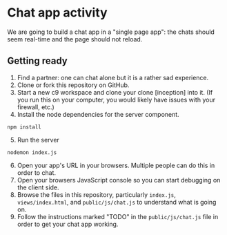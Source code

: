 # Chat app activity

We are going to build a chat app in a "single page app": the chats should seem real-time
and the page should not reload.

## Getting ready

1. Find a partner: one can chat alone but it is a rather sad experience.
2. Clone or fork this repository on GitHub.
3. Start a new c9 workspace and clone your clone [inception] into it. (If you run this on your computer, you would likely have issues with your firewall, etc.)
4. Install the node dependencies for the server component.
```
npm install
```
5. Run the server
```
nodemon index.js
```
6. Open your app's URL in your browsers. Multiple people can do this in order to chat.
7. Open your browsers JavaScript console so you can start debugging on the client side.
8. Browse the files in this repository, particularly `index.js`, `views/index.html`,
and `public/js/chat.js` to understand what is going on.
9. Follow the instructions marked "TODO" in the `public/js/chat.js` file in order to
get your chat app working.